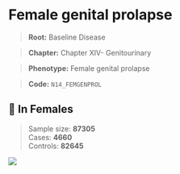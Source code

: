 # Female genital prolapse

> **Root:** Baseline Disease  

> **Chapter:** Chapter XIV- Genitourinary  

> **Phenotype:** Female genital prolapse  

> **Code:** `N14_FEMGENPROL`

## 👩 In Females  
> Sample size: **87305**  
> Cases: **4660**  
> Controls: **82645**
<img src="/Disease/Figures/ALL/Incidence/N14_FEMGENPROL.png"/>
<CsvTable src="/public/Disease/Data/ALL/Incidence/COX_N14_FEMGENPROL.csv" label="🔍 View full results" />
